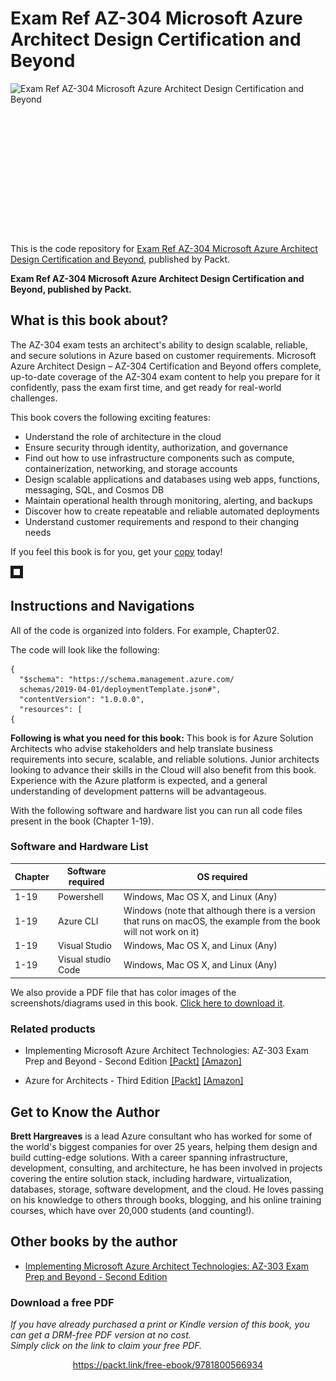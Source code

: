 # Exam Ref AZ-304 Microsoft Azure Architect Design Certification and Beyond

<a href="https://www.packtpub.com/product/microsoft-azure-architect-design-az-304-certification-and-beyond/9781800566934?utm_source=github&utm_medium=repository&utm_campaign=9781800566934"><img src="https://static.packt-cdn.com/products/9781800566934/cover/smaller" alt="Exam Ref AZ-304 Microsoft Azure Architect Design Certification and Beyond" height="256px" align="right"></a>

This is the code repository for [Exam Ref AZ-304 Microsoft Azure Architect Design Certification and Beyond](https://www.packtpub.com/product/microsoft-azure-architect-design-az-304-certification-and-beyond/9781800566934?utm_source=github&utm_medium=repository&utm_campaign=9781800566934), published by Packt.

**Exam Ref AZ-304 Microsoft Azure Architect Design Certification and Beyond, published by Packt.**

## What is this book about?
The AZ-304 exam tests an architect's ability to design scalable, reliable, and secure solutions in Azure based on customer requirements. Microsoft Azure Architect Design – AZ-304 Certification and Beyond offers complete, up-to-date coverage of the AZ-304 exam content to help you prepare for it confidently, pass the exam first time, and get ready for real-world challenges. 

This book covers the following exciting features:
* Understand the role of architecture in the cloud
* Ensure security through identity, authorization, and governance
* Find out how to use infrastructure components such as compute, containerization, networking, and storage accounts
* Design scalable applications and databases using web apps, functions, messaging, SQL, and Cosmos DB
* Maintain operational health through monitoring, alerting, and backups
* Discover how to create repeatable and reliable automated deployments
* Understand customer requirements and respond to their changing needs

If you feel this book is for you, get your [copy](https://www.amazon.com/dp/180056693X) today!

<a href="https://www.packtpub.com/?utm_source=github&utm_medium=banner&utm_campaign=GitHubBanner"><img src="https://raw.githubusercontent.com/PacktPublishing/GitHub/master/GitHub.png" 
alt="https://www.packtpub.com/" border="5" /></a>

## Instructions and Navigations
All of the code is organized into folders. For example, Chapter02.

The code will look like the following:
```
{
  "$schema": "https://schema.management.azure.com/
  schemas/2019-04-01/deploymentTemplate.json#",
  "contentVersion": "1.0.0.0",
  "resources": [
{
```

**Following is what you need for this book:**
This book is for Azure Solution Architects who advise stakeholders and help translate business requirements into secure, scalable, and reliable solutions. Junior architects looking to advance their skills in the Cloud will also benefit from this book. Experience with the Azure platform is expected, and a general understanding of development patterns will be advantageous.

With the following software and hardware list you can run all code files present in the book (Chapter 1-19).
### Software and Hardware List
| Chapter | Software required | OS required |
| -------- | ------------------------------------ | ----------------------------------- |
| 1-19 | Powershell | Windows, Mac OS X, and Linux (Any) |
| 1-19 | Azure CLI | Windows (note that although there is a version that runs on macOS, the example from the book will not work on it) |
| 1-19 | Visual Studio | Windows, Mac OS X, and Linux (Any) |
| 1-19 | Visual studio Code | Windows, Mac OS X, and Linux (Any) |

We also provide a PDF file that has color images of the screenshots/diagrams used in this book. [Click here to download it](http://www.packtpub.com/sites/default/files/downloads/9781800566934_ColorImages.pdf).

### Related products
* Implementing Microsoft Azure Architect Technologies: AZ-303 Exam Prep and Beyond - Second Edition [[Packt]](https://www.packtpub.com/product/implementing-microsoft-azure-architect-technologies-az-303-exam-prep-and-beyond-second-edition/9781800568570?utm_source=github&utm_medium=repository&utm_campaign=9781800568570) [[Amazon]](https://www.amazon.com/dp/1800568576)

* Azure for Architects - Third Edition [[Packt]](https://www.packtpub.com/product/azure-for-architects-third-edition/9781839215865?utm_source=github&utm_medium=repository&utm_campaign=9781839215865) [[Amazon]](https://www.amazon.com/dp/1839215860)

## Get to Know the Author
**Brett Hargreaves**
is a lead Azure consultant who has worked for some of the world's biggest companies for over 25 years, helping them design and build cutting-edge solutions. With a career spanning infrastructure, development, consulting, and architecture, he has been involved in projects covering the entire solution stack, including hardware, virtualization, databases, storage, software development, and the cloud. He loves passing on his knowledge to others through books, blogging, and his online training courses, which have over 20,000 students (and counting!).

## Other books by the author
* [Implementing Microsoft Azure Architect Technologies: AZ-303 Exam Prep and Beyond - Second Edition](https://www.packtpub.com/in/cloud-networking/implementing-microsoft-azure-architect-technologies-az-303-exam-prep-and-beyond?utm_source=github&utm_medium=repository&utm_campaign=9781800568570)
### Download a free PDF

 <i>If you have already purchased a print or Kindle version of this book, you can get a DRM-free PDF version at no cost.<br>Simply click on the link to claim your free PDF.</i>
<p align="center"> <a href="https://packt.link/free-ebook/9781800566934">https://packt.link/free-ebook/9781800566934 </a> </p>